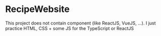 # RecipeWebsite
This project does not contain component (like ReactJS, VueJS, ...). I just practice HTML, CSS + some JS for the TypeScript or ReactJS
